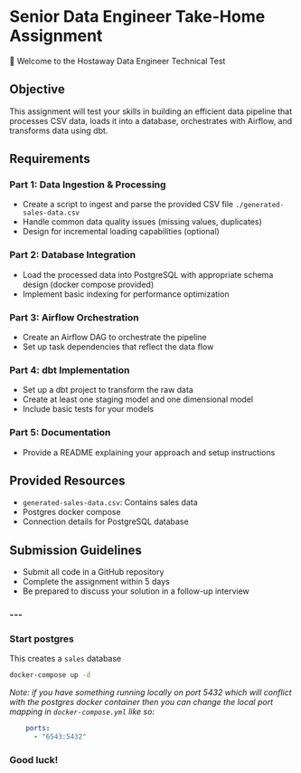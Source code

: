 # Senior Data Engineer Take-Home Assignment


👋 Welcome to the Hostaway Data Engineer Technical Test

## Objective
This assignment will test your skills in building an efficient data pipeline that processes CSV data, loads it into a database, orchestrates with Airflow, and transforms data using dbt.

## Requirements

### Part 1: Data Ingestion & Processing
- Create a script to ingest and parse the provided CSV file `./generated-sales-data.csv`
- Handle common data quality issues (missing values, duplicates)
- Design for incremental loading capabilities (optional)

### Part 2: Database Integration
- Load the processed data into PostgreSQL with appropriate schema design (docker compose provided)
- Implement basic indexing for performance optimization

### Part 3: Airflow Orchestration
- Create an Airflow DAG to orchestrate the pipeline
- Set up task dependencies that reflect the data flow

### Part 4: dbt Implementation
- Set up a dbt project to transform the raw data
- Create at least one staging model and one dimensional model
- Include basic tests for your models

### Part 5: Documentation
- Provide a README explaining your approach and setup instructions

## Provided Resources
- `generated-sales-data.csv`: Contains sales data
- Postgres docker compose 
- Connection details for PostgreSQL database

## Submission Guidelines
- Submit all code in a GitHub repository
- Complete the assignment within 5 days
- Be prepared to discuss your solution in a follow-up interview


### ---
### Start postgres
This creates a `sales` database
```bash
docker-compose up -d
```
*Note: if you have something running locally on port 5432 which will conflict with the postgres docker container then you can change the local port mapping in `docker-compose.yml` like so:*
```yaml
    ports:
      - "6543:5432"
``` 

### Good luck!